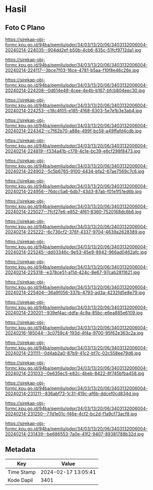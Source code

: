 # Hasil

## Foto C Plano

https://sirekap-obj-formc.kpu.go.id/94ba/pemilu/pdpr/34/03/13/20/06/3403132006004-20240214-224035--904dd2ef-b50b-4cb6-835c-51fcf9712da1.jpg

https://sirekap-obj-formc.kpu.go.id/94ba/pemilu/pdpr/34/03/13/20/06/3403132006004-20240214-224117--3bce7f03-16ce-4781-b5aa-f10f8e46c26e.jpg

https://sirekap-obj-formc.kpu.go.id/94ba/pemilu/pdpr/34/03/13/20/06/3403132006004-20240214-224208--0d614e48-4cee-4e4b-b167-bfcb804eec30.jpg

https://sirekap-obj-formc.kpu.go.id/94ba/pemilu/pdpr/34/03/13/20/06/3403132006004-20240214-224253--c18c4f05-e185-4168-8303-5e7e1b3e3ab4.jpg

https://sirekap-obj-formc.kpu.go.id/94ba/pemilu/pdpr/34/03/13/20/06/3403132006004-20240214-224342--c7f62b70-a88e-499f-bc58-a49ffafd4cdb.jpg

https://sirekap-obj-formc.kpu.go.id/94ba/pemilu/pdpr/34/03/13/20/06/3403132006004-20240214-224819--f334a41b-c178-4c1e-bc39-e6cf298f8473.jpg

https://sirekap-obj-formc.kpu.go.id/94ba/pemilu/pdpr/34/03/13/20/06/3403132006004-20240214-224902--5c5b6765-9100-4434-bfa2-67ae7569c7c6.jpg

https://sirekap-obj-formc.kpu.go.id/94ba/pemilu/pdpr/34/03/13/20/06/3403132006004-20240214-224956--76dcc5a6-6db7-43d3-87ab-f01e1f51ed6b.jpg

https://sirekap-obj-formc.kpu.go.id/94ba/pemilu/pdpr/34/03/13/20/06/3403132006004-20240214-225027--7fcf27e6-e852-4f61-8360-7520168dc6b6.jpg

https://sirekap-obj-formc.kpu.go.id/94ba/pemilu/pdpr/34/03/13/20/06/3403132006004-20240214-225222--6c736cf2-376f-4337-9704-4639a2628389.jpg

https://sirekap-obj-formc.kpu.go.id/94ba/pemilu/pdpr/34/03/13/20/06/3403132006004-20240214-225245--dd03346c-9e53-45e9-8942-966ad0462afc.jpg

https://sirekap-obj-formc.kpu.go.id/94ba/pemilu/pdpr/34/03/13/20/06/3403132006004-20240214-225318--e378ce51-a11d-424c-8e67-97cab2811621.jpg

https://sirekap-obj-formc.kpu.go.id/94ba/pemilu/pdpr/34/03/13/20/06/3403132006004-20240214-225404--36a9f056-337b-4793-ad3a-4232fd5e8e79.jpg

https://sirekap-obj-formc.kpu.go.id/94ba/pemilu/pdpr/34/03/13/20/06/3403132006004-20240214-230201--939ef4ac-ddfa-4c9a-85bc-e6ea885e6109.jpg

https://sirekap-obj-formc.kpu.go.id/94ba/pemilu/pdpr/34/03/13/20/06/3403132006004-20240216-185044--3c0759c4-193d-4f4a-9700-95f62e363c2a.jpg

https://sirekap-obj-formc.kpu.go.id/94ba/pemilu/pdpr/34/03/13/20/06/3403132006004-20240214-231111--0d4ab2a0-87b9-41c2-bf7c-02c558ee79d6.jpg

https://sirekap-obj-formc.kpu.go.id/94ba/pemilu/pdpr/34/03/13/20/06/3403132006004-20240214-231033--0e635ec5-e82c-4beb-8422-8f745bfba458.jpg

https://sirekap-obj-formc.kpu.go.id/94ba/pemilu/pdpr/34/03/13/20/06/3403132006004-20240214-231211--836abf73-1c31-419c-af6b-ddcef0cd834d.jpg

https://sirekap-obj-formc.kpu.go.id/94ba/pemilu/pdpr/34/03/13/20/06/3403132006004-20240214-231250--77d1e01c-f46e-4cf2-bc2d-f1a9cf73acf8.jpg

https://sirekap-obj-formc.kpu.go.id/94ba/pemilu/pdpr/34/03/13/20/06/3403132006004-20240214-231439--be686553-7a0e-41f2-9407-89381788b32d.jpg


## Metadata

| Key        | Value               |
| ---------- | ------------------- |
| Time Stamp | 2024-02-17 13:05:41 |
| Kode Dapil | 3401                |



